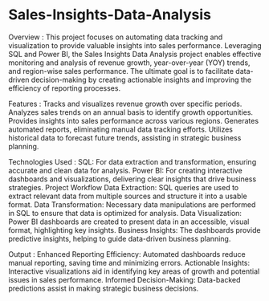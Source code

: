 # Sales-Insights-Data-Analysis

Overview :
This project focuses on automating data tracking and visualization to provide valuable insights into sales performance. Leveraging SQL and Power BI, the Sales Insights Data Analysis project enables effective monitoring and analysis of revenue growth, year-over-year (YOY) trends, and region-wise sales performance. The ultimate goal is to facilitate data-driven decision-making by creating actionable insights and improving the efficiency of reporting processes.

Features :
Tracks and visualizes revenue growth over specific periods.
Analyzes sales trends on an annual basis to identify growth opportunities.
Provides insights into sales performance across various regions.
Generates automated reports, eliminating manual data tracking efforts.
Utilizes historical data to forecast future trends, assisting in strategic business planning.

Technologies Used :
SQL: For data extraction and transformation, ensuring accurate and clean data for analysis.
Power BI: For creating interactive dashboards and visualizations, delivering clear insights that drive business strategies.
Project Workflow
Data Extraction: SQL queries are used to extract relevant data from multiple sources and structure it into a usable format.
Data Transformation: Necessary data manipulations are performed in SQL to ensure that data is optimized for analysis.
Data Visualization: Power BI dashboards are created to present data in an accessible, visual format, highlighting key insights.
Business Insights: The dashboards provide predictive insights, helping to guide data-driven business planning.

Output :
Enhanced Reporting Efficiency: Automated dashboards reduce manual reporting, saving time and minimizing errors.
Actionable Insights: Interactive visualizations aid in identifying key areas of growth and potential issues in sales performance.
Informed Decision-Making: Data-backed predictions assist in making strategic business decisions.
